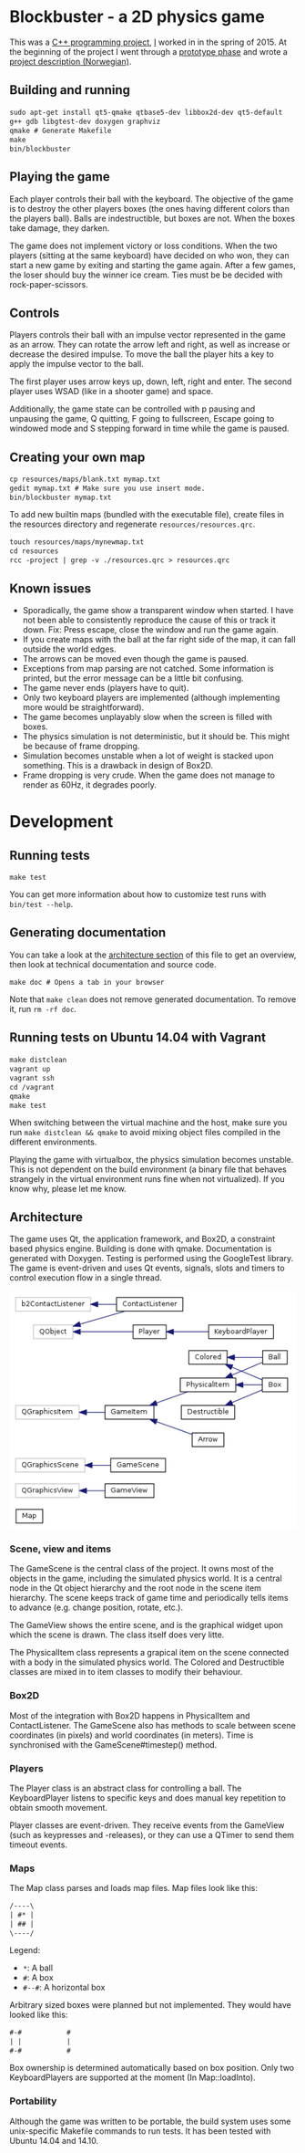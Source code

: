 # Blockbuster - a 2D physics game

This was a [C++ programming project](https://github.com/hioa-cs/cpp_v2015/blob/master/prosjektoppgave/prosjektoppgave.md),
[I](http://github.com/matiashf) worked in in the spring of 2015. At
the beginning of the project I went through a [prototype
phase](prototype.md) and wrote a [project description
(Norwegian)](prosjektbeskrivelse.md).

## Building and running

```shell
sudo apt-get install qt5-qmake qtbase5-dev libbox2d-dev qt5-default g++ gdb libgtest-dev doxygen graphviz
qmake # Generate Makefile
make
bin/blockbuster
```

## Playing the game

Each player controls their ball with the keyboard. The objective of
the game is to destroy the other players boxes (the ones having
different colors than the players ball). Balls are indestructible, but
boxes are not. When the boxes take damage, they darken.

The game does not implement victory or loss conditions. When the two
players (sitting at the same keyboard) have decided on who won, they
can start a new game by exiting and starting the game again. After a
few games, the loser should buy the winner ice cream. Ties must be be
decided with rock-paper-scissors.

## Controls

Players controls their ball with an impulse vector represented in the
game as an arrow. They can rotate the arrow left and right, as well as
increase or decrease the desired impulse. To move the ball the player
hits a key to apply the impulse vector to the ball.

The first player uses arrow keys up, down, left, right and enter. The
second player uses WSAD (like in a shooter game) and space.

Additionally, the game state can be controlled with p pausing and
unpausing the game, Q quitting, F going to fullscreen, Escape going to
windowed mode and S stepping forward in time while the game is paused.

## Creating your own map

```shell
cp resources/maps/blank.txt mymap.txt
gedit mymap.txt # Make sure you use insert mode.
bin/blockbuster mymap.txt
```

To add new builtin maps (bundled with the executable file), create
files in the resources directory and regenerate `resources/resources.qrc`.

```shell
touch resources/maps/mynewmap.txt
cd resources
rcc -project | grep -v ./resources.qrc > resources.qrc
```

## Known issues

* Sporadically, the game show a transparent window when started. I
  have not been able to consistently reproduce the cause of this or
  track it down. Fix: Press escape, close the window and run the game
  again.
* If you create maps with the ball at the far right side of the map,
  it can fall outside the world edges.
* The arrows can be moved even though the game is paused.
* Exceptions from map parsing are not catched. Some information is
  printed, but the error message can be a little bit confusing.
* The game never ends (players have to quit).
* Only two keyboard players are implemented (although implementing
  more would be straightforward).
* The game becomes unplayably slow when the screen is filled with boxes.
* The physics simulation is not deterministic, but it should be. This
  might be because of frame dropping.
* Simulation becomes unstable when a lot of weight is stacked upon
  something. This is a drawback in design of Box2D.
* Frame dropping is very crude. When the game does not manage to
  render as 60Hz, it degrades poorly.

# Development

## Running tests

```shell
make test
```

You can get more information about how to customize test runs with
`bin/test --help`.

## Generating documentation

You can take a look at the [architecture section](#architecture) of
this file to get an overview, then look at technical documentation and
source code.

```shell
make doc # Opens a tab in your browser
```

Note that `make clean` does not remove generated documentation. To
remove it, run `rm -rf doc`.

## Running tests on Ubuntu 14.04 with Vagrant

```shell
make distclean
vagrant up
vagrant ssh
cd /vagrant
qmake
make test
```

When switching between the virtual machine and the host, make sure you
run `make distclean && qmake` to avoid mixing object files compiled in
the different environments.

Playing the game with virtualbox, the physics simulation becomes
unstable. This is not dependent on the build environment (a binary
file that behaves strangely in the virtual environment runs fine when
not virtualized). If you know why, please let me know.

## Architecture

The game uses Qt, the application framework, and Box2D, a constraint
based physics engine. Building is done with qmake. Documentation is
generated with Doxygen. Testing is performed using the GoogleTest
library. The game is event-driven and uses Qt events, signals, slots
and timers to control execution flow in a single thread.

![Class diagram](classes.png)

### Scene, view and items

The GameScene is the central class of the project. It owns most of the
objects in the game, including the simulated physics world. It is a
central node in the Qt object hierarchy and the root node in the scene
item hierarchy. The scene keeps track of game time and periodically
tells items to advance (e.g. change position, rotate, etc.).

The GameView shows the entire scene, and is the graphical widget upon
which the scene is drawn. The class itself does very litte.

The PhysicalItem class represents a grapical item on the scene
connected with a body in the simulated physics world. The Colored and
Destructible classes are mixed in to item classes to modify their
behaviour.

### Box2D

Most of the integration with Box2D happens in PhysicalItem and
ContactListener. The GameScene also has methods to scale between scene
coordinates (in pixels) and world coordinates (in meters). Time is
synchronised with the GameScene#timestep() method.

### Players

The Player class is an abstract class for controlling a ball. The
KeyboardPlayer listens to specific keys and does manual key repetition
to obtain smooth movement.

Player classes are event-driven. They receive events from the GameView
(such as keypresses and -releases), or they can use a QTimer to send
them timeout events.

### Maps

The Map class parses and loads map files. Map files look like this:

```
/----\
| #* |
| ## |
\----/
```

Legend:
* `*`: A ball
* `#`: A box
* `#--#`: A horizontal box

Arbitrary sized boxes were planned but not implemented. They would
have looked like this:

```
#-#           #
| |           |
#-#           #
```

Box ownership is determined automatically based on box position. Only
two KeyboardPlayers are supported at the moment (In Map::loadInto).

### Portability

Although the game was written to be portable, the build system uses
some unix-specific Makefile commands to run tests. It has been tested
with Ubuntu 14.04 and 14.10.
